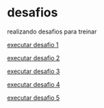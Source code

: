 # desafios
 realizando desafios para treinar

<p>
    <a href="https://jeanclaudi.github.io/desafios/desafio-newbie/">
    executar desafio 1</a>
</p>

<p>
    <a href="https://jeanclaudi.github.io/desafios/desafio-newbie2/">
    executar desafio 2</a>
</p>

<p>
    <a href= "https://jeanclaudi.github.io/desafios/desafio-newbie3/">
    executar desafio 3</a>
</p>

<p>
    <a href= "https://jeanclaudi.github.io/desafios/desafio-newbie4/">
    executar desafio 4</a>
</p>

<p>
    <a href= "https://jeanclaudi.github.io/desafios/desafio-newbie5/">
    executar desafio 5</a>
</p>


